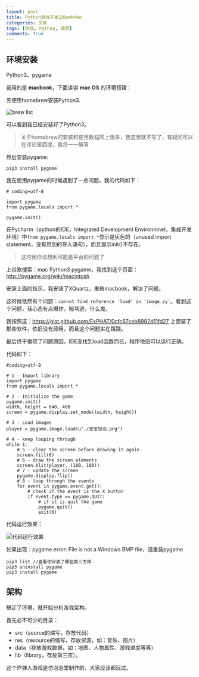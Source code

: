 ```yaml
---
layout: post
title: Python游戏开发之BombMan
categories: 文章
tags: [游戏, Python, 编程]
comments: true
---
```


## 环境安装

Python3、pygame

我用的是 **macbook**，下面讲讲 **mac OS** 的环境搭建：

先使用homebrew安装Python3.

![brew list](https://wx2.sinaimg.cn/mw690/006zFO3ggy1fbvru5hipoj30g403sjrw.jpg)

可以看到我已经安装好了Python3。

>关于homebrew的安装和使用教程网上很多，我这里就不写了，有疑问可以在评论里面提，我将一一解答

然后安装pygame:

`pip3 install pygame`

我在使用pygame的时候遇到了一点问题，我的代码如下：

```
# coding=utf-8

import pygame
from pygame.locals import *

pygame.init()
```

在Pycharm（python的IDE，Integrated Development Environmnet，集成开发环境）中`from pygame.locals import *`显示是灰色的（unused import statement，没有用到的导入语句），而且提示init()不存在。

>这时候你该想到可能是平台的问题了

上谷歌搜索：mac Python3 pygame，我找到这个页面：http://pygame.org/wiki/macintosh

安装上面的指示，我安装了XQuartz，重启macbook，解决了问题。

这时候依然有个问题：`cannot find reference 'load' in 'image.py'`。看到这个问题，我心态有点爆炸，暗骂道，什么鬼。

我按照这：https://gist.github.com/ExPHAT/0cfc67ceb8982d11fd27
上面装了那些软件，依旧没有卵用，而且这个问题实在蹊跷。

最后终于揭晓了问题原因，IDE没找到load函数而已，程序依旧可以运行正确。

代码如下：

```
#coding=utf-8

# 1 - Import library
import pygame
from pygame.locals import *

# 2 - Initialize the game
pygame.init()
width, height = 640, 480
screen = pygame.display.set_mode((width, height))

# 3 - Load images
player = pygame.image.load(u"./宝宝加油.png")

# 4 - keep looping through
while 1:
    # 5 - clear the screen before drawing it again
    screen.fill(0)
    # 6 - draw the screen elements
    screen.blit(player, (100, 100))
    # 7 - update the screen
    pygame.display.flip()
    # 8 - loop through the events
    for event in pygame.event.get():
        # check if the event is the X button
        if event.type == pygame.QUIT:
            # if it is quit the game
            pygame.quit()
            exit(0)
```

代码运行效果：

![代码运行效果](https://wx4.sinaimg.cn/mw690/006zFO3ggy1fbwtk3wpqej30zq0rw1kx.jpg)

如果出现：pygame.error: File is not a Windows BMP file，请重装pygame

```
pip3 list //查看你安装了哪些第三方库
pip3 uninstall pygame
pip3 install pygame
```





## 架构

搞定了环境，就开始分析游戏架构。

首先必不可少的目录：

- src（source的缩写，存放代码）
- res（resource的缩写，存放资源，如：音乐、图片）
- data（存放游戏数据，如：地图、人物属性、游戏进度等等）
- lib（library，存放第三库）。

这个炸弹人游戏是仿泡泡堂制作的，大家应该都玩过。
